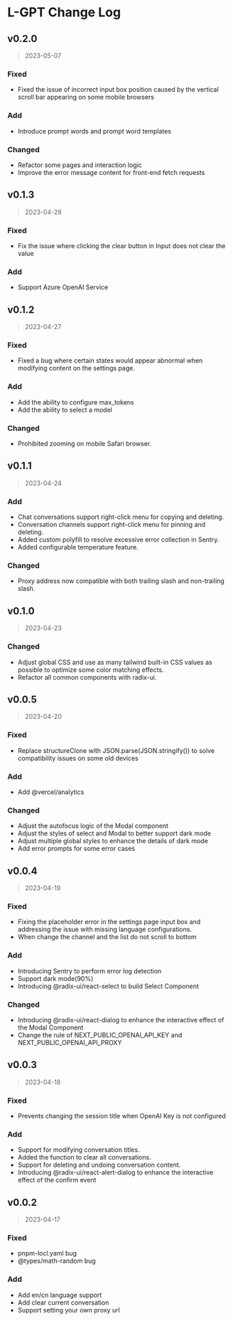 # L-GPT Change Log

## v0.2.0

> 2023-05-07

### Fixed

- Fixed the issue of incorrect input box position caused by the vertical scroll bar appearing on some mobile browsers

### Add

- Introduce prompt words and prompt word templates

### Changed

- Refactor some pages and interaction logic
- Improve the error message content for front-end fetch requests

## v0.1.3

> 2023-04-28

### Fixed

- Fix the issue where clicking the clear button in Input does not clear the value

### Add

- Support Azure OpenAI Service

## v0.1.2

> 2023-04-27

### Fixed

- Fixed a bug where certain states would appear abnormal when modifying content on the settings page.

### Add

- Add the ability to configure max_tokens
- Add the ability to select a model

### Changed

- Prohibited zooming on mobile Safari browser.

## v0.1.1

> 2023-04-24

### Add

- Chat conversations support right-click menu for copying and deleting.
- Conversation channels support right-click menu for pinning and deleting.
- Added custom polyfill to resolve excessive error collection in Sentry.
- Added configurable temperature feature.

### Changed

- Proxy address now compatible with both trailing slash and non-trailing slash.

## v0.1.0

> 2023-04-23

### Changed

- Adjust global CSS and use as many tailwind built-in CSS values as possible to optimize some color matching effects.
- Refactor all common components with radix-ui.

## v0.0.5

> 2023-04-20

### Fixed

- Replace structureClone with JSON.parse(JSON.stringify()) to solve compatibility issues on some old devices

### Add

- Add @vercel/analytics

### Changed

- Adjust the autofocus logic of the Modal component
- Adjust the styles of select and Modal to better support dark mode
- Adjust multiple global styles to enhance the details of dark mode
- Add error prompts for some error cases

## v0.0.4

> 2023-04-19

### Fixed

- Fixing the placeholder error in the settings page input box and addressing the issue with missing language configurations.
- When change the channel and the list do not scroll to bottom

### Add

- Introducing Sentry to perform error log detection
- Support dark mode(90%)
- Introducing @radix-ui/react-select to build Select Component

### Changed

- Introducing @radix-ui/react-dialog to enhance the interactive effect of the Modal Component
- Change the rule of NEXT_PUBLIC_OPENAI_API_KEY and NEXT_PUBLIC_OPENAI_API_PROXY

## v0.0.3

> 2023-04-18

### Fixed

- Prevents changing the session title when OpenAI Key is not configured

### Add

- Support for modifying conversation titles.
- Added the function to clear all conversations.
- Support for deleting and undoing conversation content.
- Introducing @radix-ui/react-alert-dialog to enhance the interactive effect of the confirm event

## v0.0.2

> 2023-04-17

### Fixed

- pnpm-locl.yaml bug
- @types/math-random bug

### Add

- Add en/cn language support
- Add clear current conversation
- Support setting your own proxy url

